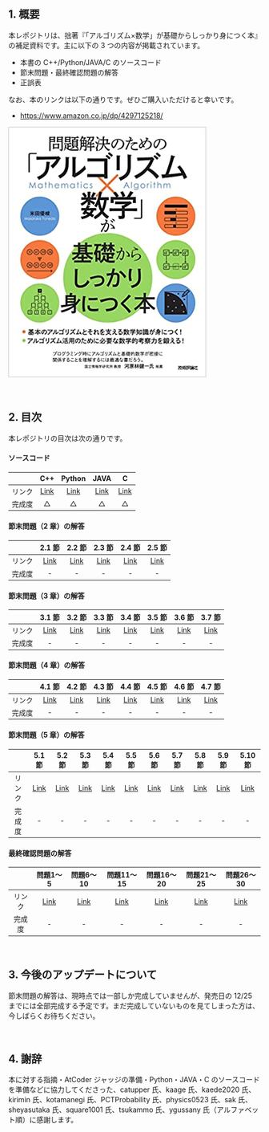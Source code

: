 ## 1. 概要
本レポジトリは、拙著『「アルゴリズム×数学」が基礎からしっかり身につく本』の補足資料です。主に以下の 3 つの内容が掲載されています。

* 本書の C++/Python/JAVA/C のソースコード
* 節末問題・最終確認問題の解答
* 正誤表

なお、本のリンクは以下の通りです。ぜひご購入いただけると幸いです。

* https://www.amazon.co.jp/dp/4297125218/

![ ](/fig/toppage-001.png)

<br />

## 2. 目次
本レポジトリの目次は次の通りです。

#### ソースコード
| | C++ | Python | JAVA | C |
|:---:|:---:|:---:|:---:|:---:|
| リンク | [Link]() | [Link]() | [Link]() | [Link]() |
| 完成度 | △ | △ | △ | △ |

#### 節末問題（2 章）の解答
| | 2.1 節 | 2.2 節 | 2.3 節 | 2.4 節 | 2.5 節 |
|:---:|:---:|:---:|:---:|:---:|:---:|
| リンク | [Link]() | [Link]() | [Link]() | [Link]() | [Link]() |
| 完成度 | - | - | - | - | - |

#### 節末問題（3 章）の解答
| | 3.1 節 | 3.2 節 | 3.3 節 | 3.4 節 | 3.5 節 | 3.6 節 | 3.7 節 |
|:---:|:---:|:---:|:---:|:---:|:---:|:---:|:---:|
| リンク | [Link]() | [Link]() | [Link]() | [Link]() | [Link]() | [Link]() | [Link]() |
| 完成度 | - | - | - | - | - | - | - |

#### 節末問題（4 章）の解答
| | 4.1 節 | 4.2 節 | 4.3 節 | 4.4 節 | 4.5 節 | 4.6 節 | 4.7 節 |
|:---:|:---:|:---:|:---:|:---:|:---:|:---:|:---:|
| リンク | [Link]() | [Link]() | [Link]() | [Link]() | [Link]() | [Link]() | [Link]() |
| 完成度 | - | - | - | - | - | - | - |

#### 節末問題（5 章）の解答
| | 5.1 節 | 5.2 節 | 5.3 節 | 5.4 節 | 5.5 節 | 5.6 節 | 5.7 節 | 5.8 節 | 5.9 節 | 5.10 節 |
|:---:|:---:|:---:|:---:|:---:|:---:|:---:|:---:|:---:|:---:|:---:|
| リンク | [Link]() | [Link]() | [Link]() | [Link]() | [Link]() | [Link]() | [Link]() | [Link]() | [Link]() | [Link]() |
| 完成度 | - | - | - | - | - | - | - | - | - | - |

#### 最終確認問題の解答
| | 問題1～5 | 問題6～10 | 問題11～15 | 問題16～20 | 問題21～25 | 問題26～30 |
|:---:|:---:|:---:|:---:|:---:|:---:|:---:|
| リンク | [Link]() | [Link]() | [Link]() | [Link]() | [Link]() | [Link]() |
| 完成度 | - | - | - | - | - | - |

<br />

## 3. 今後のアップデートについて
節末問題の解答は、現時点では一部しか完成していませんが、発売日の 12/25 までには全部完成する予定です。まだ完成していないものを見てしまった方は、今しばらくお待ちください。

<br />

## 4. 謝辞
本に対する指摘・AtCoder ジャッジの準備・Python・JAVA・C のソースコードを準備などに協力してくださった、catupper 氏、kaage 氏、kaede2020 氏、kirimin 氏、kotamanegi 氏、PCTProbability 氏、physics0523 氏、sak 氏、sheyasutaka 氏、square1001 氏、tsukammo 氏、ygussany 氏（アルファベット順）に感謝します。
